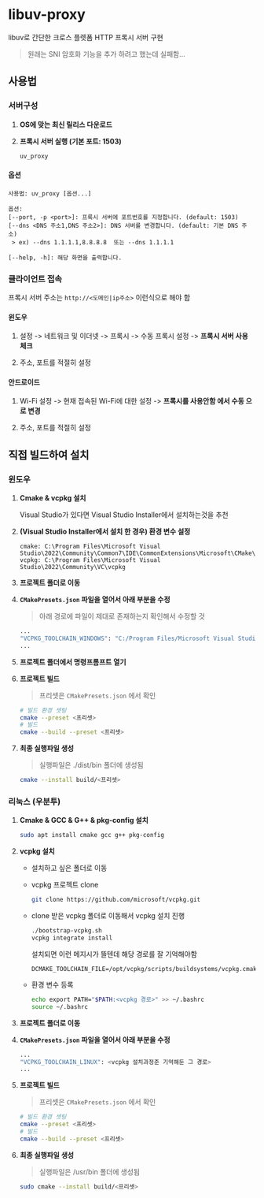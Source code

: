 # libuv-proxy

libuv로 간단한 크로스 플렛폼 HTTP 프록시 서버 구현

> 원래는 SNI 암호화 기능을 추가 하려고 했는데 실패함...


## 사용법

### 서버구성

1. **OS에 맞는 최신 릴리스 다운로드**

2. **프록시 서버 실행 (기본 포트: 1503)**

    ```bash
    uv_proxy
    ```

#### 옵션
```
사용법: uv_proxy [옵션...]

옵션:
[--port, -p <port>]: 프록시 서버에 포트번호를 지정합니다. (default: 1503)
[--dns <DNS 주소1,DNS 주소2>]: DNS 서버를 변경합니다. (default: 기본 DNS 주소)
 > ex) --dns 1.1.1.1,8.8.8.8  또는 --dns 1.1.1.1 

[--help, -h]: 해당 화면을 출력합니다.
```

### 클라이언트 접속

프록시 서버 주소는 `http://<도메인|ip주소>` 이런식으로 해야 함 

#### 윈도우
1. 설정 -> 네트워크 및 이더넷 -> 프록시 -> 수동 프록시 설정 -> **프록시 서버 사용 체크**

2. 주소, 포트를 적절히 설정

#### 안드로이드

1. Wi-Fi 설정 -> 현재 접속된 Wi-Fi에 대한 설정 -> **프록시를 사용안함 에서 수동 으로 변경**

2. 주소, 포트를 적절히 설정

## 직접 빌드하여 설치

### 윈도우

1. **Cmake & vcpkg 설치**
    
    Visual Studio가 있다면 Visual Studio Installer에서 설치하는것을 추천

2. **(Visual Studio Installer에서 설치 한 경우) 환경 변수 설정**

    ```
    cmake: C:\Program Files\Microsoft Visual Studio\2022\Community\Common7\IDE\CommonExtensions\Microsoft\CMake\CMake\bin
    vcpkg: C:\Program Files\Microsoft Visual Studio\2022\Community\VC\vcpkg
    ```

3. **프로젝트 폴더로 이동**

4. **`CMakePresets.json` 파일을 열어서 아래 부분을 수정**

    > 아래 경로에 파일이 제대로 존재하는지 확인해서 수정할 것

    ```bash
    ...
    "VCPKG_TOOLCHAIN_WINDOWS": "C:/Program Files/Microsoft Visual Studio/2022/Community/VC/vcpkg/scripts/buildsystems/vcpkg.cmake",
    ...
    ```

5. **프로젝트 폴더에서 명령프롬프트 열기**

6. **프로젝트 빌드**

    > 프리셋은 `CMakePresets.json` 에서 확인

    ```bash
    # 빌드 환경 셋팅
    cmake --preset <프리셋>
    # 빌드
    cmake --build --preset <프리셋> 
    ```

7. **최종 실행파일 생성**

    > 실행파일은 ./dist/bin 폴더에 생성됨

    ```bash
    cmake --install build/<프리셋>
    ```

### 리눅스 (우분투)

1. **Cmake & GCC & G++ & pkg-config 설치**
    
    ```bash
    sudo apt install cmake gcc g++ pkg-config
    ```

2. **vcpkg 설치**
    
   - 설치하고 싶은 폴더로 이동

    - vcpkg 프로젝트 clone

        ```bash
        git clone https://github.com/microsoft/vcpkg.git
        ```

    - clone 받은 vcpkg 폴더로 이동해서 vcpkg 설치 진행

        ```bash
        ./bootstrap-vcpkg.sh
        vcpkg integrate install
        ```

        설치되면 이런 메지시가 뜰텐데 해당 경로를 잘 기억해야함

        ```
        DCMAKE_TOOLCHAIN_FILE=/opt/vcpkg/scripts/buildsystems/vcpkg.cmake
        ```

    - 환경 변수 등록
    
        ```bash
        echo export PATH="$PATH:<vcpkg 경로>" >> ~/.bashrc
        source ~/.bashrc
        ```

3.  **프로젝트 폴더로 이동**

4. **`CMakePresets.json` 파일을 열어서 아래 부분을 수정**

    ```bash
    ...
    "VCPKG_TOOLCHAIN_LINUX": <vcpkg 설치과정준 기억해둔 그 경로>
    ...
    ```


5. **프로젝트 빌드**

    > 프리셋은 `CMakePresets.json` 에서 확인

    ```bash
    # 빌드 환경 셋팅
    cmake --preset <프리셋>
    # 빌드
    cmake --build --preset <프리셋> 
    ```

6. **최종 실행파일 생성**

    > 실행파일은 /usr/bin 폴더에 생성됨

    ```bash
    sudo cmake --install build/<프리셋>
    ```